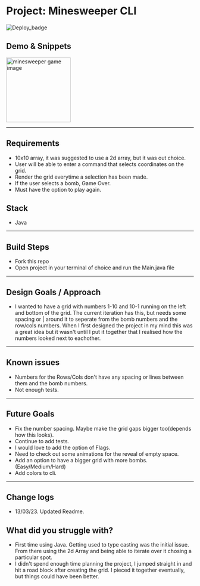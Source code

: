 # Project: Minesweeper CLI

![Deploy_badge](https://github.com/mitchanderson202/Minesweeper/actions/workflows/main.java/badge.svg)

## Demo & Snippets

<img width="173" alt="minesweeper game image" src="https://user-images.githubusercontent.com/78459081/224581793-d3dbd8db-39d6-4a72-98ef-6a135cb2baa6.png">


---

## Requirements

- 10x10 array, it was suggested to use a 2d array, but it was out choice.
- User will be able to enter a command that selects coordinates on the grid.
- Render the grid everytime a selection has been made.
- If the user selects a bomb, Game Over.
- Must have the option to play again.

## Stack

- Java

---

## Build Steps

- Fork this repo
- Open project in your terminal of choice and run the Main.java file

---

## Design Goals / Approach

- I wanted to have a grid with numbers 1-10 and 10-1 running on the left and bottom of the grid. The current iteration has this, but needs some spacing or | around it to seperate from the bomb numbers and the row/cols numbers. When I first designed the project in my mind this was a great idea but it wasn't until I put it together that I realised how the numbers looked next to eachother.

---

## Known issues

- Numbers for the Rows/Cols don't have any spacing or lines between them and the bomb numbers.
- Not enough tests.

---

## Future Goals

- Fix the number spacing. Maybe make the grid gaps bigger too(depends how this looks).
- Continue to add tests.
- I would love to add the option of Flags.
- Need to check out some animations for the reveal of empty space.
- Add an option to have a bigger grid with more bombs. (Easy/Medium/Hard)
- Add colors to cli.

---

## Change logs

- 13/03/23. Updated Readme.

## What did you struggle with?

- First time using Java. Getting used to type casting was the initial issue. From there using the 2d Array and being able to iterate over it chosing a particular spot.
- I didn't spend enough time planning the project, I jumped straight in and hit a road block after creating the grid. I pieced it together eventually, but things could have been better.
